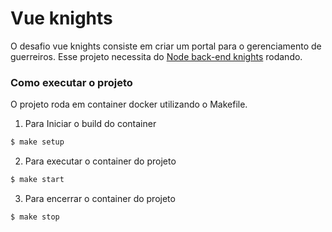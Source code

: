 # Vue knights

O desafio vue knights consiste em criar um portal para o gerenciamento de guerreiros.
Esse projeto necessita do [Node back-end knights](https://github.com/felipebiel/node-back-knights) rodando.

### Como executar o projeto

O projeto roda em container docker utilizando o Makefile.

1. Para Iniciar o build do container
```sh
$ make setup
```
2. Para executar o container do  projeto
```sh
$ make start
```

3. Para encerrar o container do projeto
```sh
$ make stop
```
